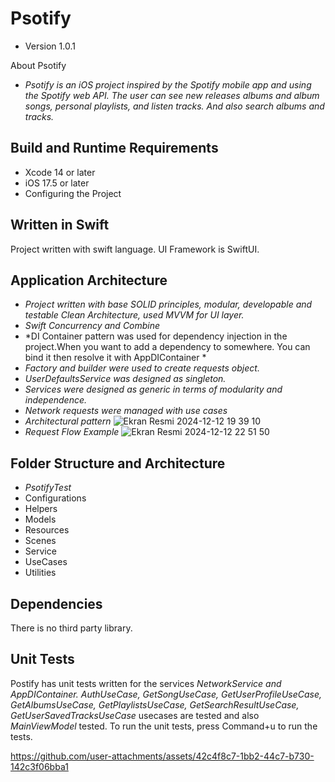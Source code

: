 # Psotify
- Version 1.0.1

About Psotify
- *Psotify is an iOS project inspired by the Spotify mobile app and using the Spotify web API. The user can see new releases albums and album songs, personal playlists, and listen tracks. And also search albums and tracks.*


## Build and Runtime Requirements
- Xcode 14 or later
- iOS 17.5 or later
- Configuring the Project

## Written in Swift
Project written with swift language. UI Framework is SwiftUI. 

## Application Architecture
- *Project written with base SOLID principles, modular, developable and testable Clean Architecture, used MVVM for UI layer.*
- *Swift Concurrency and Combine*
- *DI Container pattern was used for dependency injection in the project.When you want to add a dependency to somewhere. You can bind it then resolve it with AppDIContainer *
- *Factory and builder were used to create requests object.*
- *UserDefaultsService was designed as singleton.* 
- *Services were designed as generic in terms of modularity and independence.*
- *Network requests were managed with use cases*
- *Architectural pattern*
![Ekran Resmi 2024-12-12 19 39 10](https://github.com/user-attachments/assets/a3e80aea-2366-4f82-a49e-4d72ae441e13)
- *Request Flow Example*
![Ekran Resmi 2024-12-12 22 51 50](https://github.com/user-attachments/assets/824fe7f8-7469-49e7-80d2-9df800d60aa5)

## Folder Structure and Architecture
- *PsotifyTest*
- Configurations
- Helpers
- Models
- Resources
- Scenes
- Service
- UseCases
- Utilities

## Dependencies
There is no third party library.

## Unit Tests
Postify has unit tests written for the services *NetworkService and AppDIContainer. AuthUseCase, GetSongUseCase, GetUserProfileUseCase, GetAlbumsUseCase, GetPlaylistsUseCase, GetSearchResultUseCase, GetUserSavedTracksUseCase* usecases are tested and also *MainViewModel* tested. To run the unit tests, press Command+u to run the tests.


https://github.com/user-attachments/assets/42c4f8c7-1bb2-44c7-b730-142c3f06bba1


